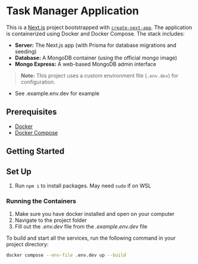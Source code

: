 # Task Manager Application

This is a [Next.js](https://nextjs.org) project bootstrapped with [`create-next-app`](https://nextjs.org/docs/app/api-reference/cli/create-next-app). The application is containerized using Docker and Docker Compose. The stack includes:

- **Server:** The Next.js app (with Prisma for database migrations and seeding)
- **Database:** A MongoDB container (using the official mongo image)
- **Mongo Express:** A web-based MongoDB admin interface

> **Note:** This project uses a custom environment file (`.env.dev`) for configuration.

- See .example.env.dev for example 

## Prerequisites

- [Docker](https://docs.docker.com/get-docker/)
- [Docker Compose](https://docs.docker.com/compose/)

## Getting Started

## Set Up
1. Run `npm i` to install packages. May need `sudo` if on WSL

### Running the Containers

1. Make sure you have docker installed and open on your computer
2. Navigate to the project folder
3. Fill out the *.env.dev* file from the *.example.env.dev* file

To build and start all the services, run the following command in your project directory:

```bash
docker compose --env-file .env.dev up --build
